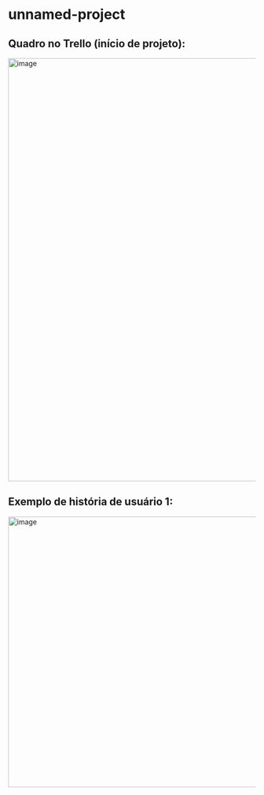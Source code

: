 # unnamed-project

## Quadro no Trello (início de projeto):
<img width="1919" height="860" alt="image" src="https://github.com/user-attachments/assets/2c9578f9-1908-450f-9166-7dbace4ba6db" />

## Exemplo de história de usuário 1:
<img width="1078" height="550" alt="image" src="https://github.com/user-attachments/assets/6a6a8885-ca8f-423b-bb0e-d3629ce17c37" />
